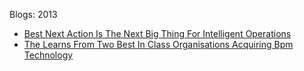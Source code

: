 Blogs: 2013

* [Best Next Action Is The Next Big Thing For Intelligent Operations](resources/faqs/external-content/blogs/2013/best-next-action-is-the-next-big-thing-for-intelligent-operations.md)
* [The Learns From Two Best In Class Organisations Acquiring Bpm Technology](resources/faqs/external-content/blogs/2013/the-learns-from-two-best-in-class-organisations-acquiring-bpm-technology.md)
